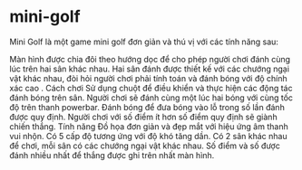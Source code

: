 # mini-golf
Mini Golf là một game mini golf đơn giản và thú vị với các tính năng sau:

Màn hình được chia đôi theo hướng dọc để cho phép người chơi đánh cùng lúc trên hai sân khác nhau.
Hai sân đánh được thiết kế với các chướng ngại vật khác nhau, đòi hỏi người chơi phải tính toán và đánh bóng với độ chính xác cao .
Cách chơi
Sử dụng chuột để điều khiển và thực hiện các động tác đánh bóng trên sân.
Người chơi sẽ đánh cùng một lúc hai bóng với cùng tốc độ trên thanh powerbar.
Đánh bóng để đưa bóng vào lỗ trong số lần đánh được quy định.
Người chơi với số điểm ít hơn số điểm quy định sẽ giành chiến thắng.
Tính năng
Đồ họa đơn giản và đẹp mắt với hiệu ứng âm thanh vui nhộn.
Có 5 cấp độ tương ứng với độ khó tăng dần.
Có 2 sân khác nhau để chơi, mỗi sân có các chướng ngại vật khác nhau.
Số điểm và số được đánh nhiều nhất để thắng được ghi trên nhất màn hình.
